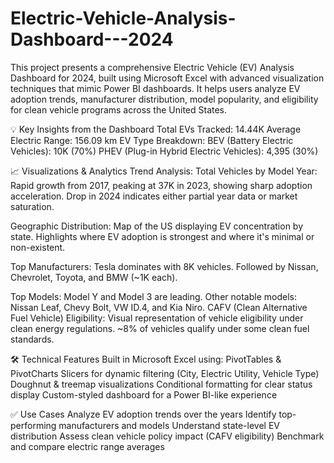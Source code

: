 # Electric-Vehicle-Analysis-Dashboard---2024
This project presents a comprehensive Electric Vehicle (EV) Analysis Dashboard for 2024, built using Microsoft Excel with advanced visualization techniques that mimic Power BI dashboards. It helps users analyze EV adoption trends, manufacturer distribution, model popularity, and eligibility for clean vehicle programs across the United States.

💡 Key Insights from the Dashboard
Total EVs Tracked: 14.44K
Average Electric Range: 156.09 km
EV Type Breakdown:
BEV (Battery Electric Vehicles): 10K (70%)
PHEV (Plug-in Hybrid Electric Vehicles): 4,395 (30%)


📈 Visualizations & Analytics
Trend Analysis:
Total Vehicles by Model Year: Rapid growth from 2017, peaking at 37K in 2023, showing sharp adoption acceleration.
Drop in 2024 indicates either partial year data or market saturation.


Geographic Distribution:
Map of the US displaying EV concentration by state.
Highlights where EV adoption is strongest and where it's minimal or non-existent.


Top Manufacturers:
Tesla dominates with 8K vehicles.
Followed by Nissan, Chevrolet, Toyota, and BMW (~1K each).


Top Models:
Model Y and Model 3 are leading.
Other notable models: Nissan Leaf, Chevy Bolt, VW ID.4, and Kia Niro.
CAFV (Clean Alternative Fuel Vehicle) Eligibility:
Visual representation of vehicle eligibility under clean energy regulations.
~8% of vehicles qualify under some clean fuel standards.


🛠️ Technical Features
Built in Microsoft Excel using:
PivotTables & PivotCharts
Slicers for dynamic filtering (City, Electric Utility, Vehicle Type)
Doughnut & treemap visualizations
Conditional formatting for clear status display
Custom-styled dashboard for a Power BI-like experience


✅ Use Cases
Analyze EV adoption trends over the years
Identify top-performing manufacturers and models
Understand state-level EV distribution
Assess clean vehicle policy impact (CAFV eligibility)
Benchmark and compare electric range averages

